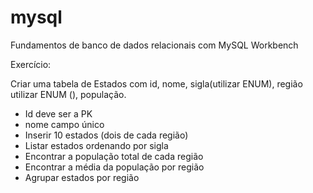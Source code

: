 # mysql


Fundamentos de banco de dados relacionais com MySQL Workbench

Exercício:

Criar uma tabela de Estados com id, nome, sigla(utilizar ENUM), região utilizar ENUM (), população.
- Id deve ser a PK
- nome campo único
- Inserir 10 estados (dois de cada região)
- Listar estados ordenando por sigla
- Encontrar a população total de cada região
- Encontrar a média da população por região
- Agrupar estados por região
